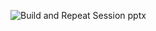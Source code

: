 ![Build and Repeat Session pptx](https://user-images.githubusercontent.com/34189788/94626119-52b59c00-02b2-11eb-9e42-ea703ddc327e.png)

